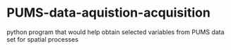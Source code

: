 # PUMS-data-aquistion-acquisition
python program that would help obtain selected variables from PUMS data set for spatial processes
